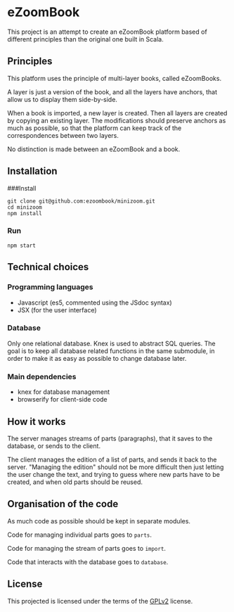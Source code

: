 # eZoomBook
This project is an attempt to create an eZoomBook platform based of different
principles than the original one built in Scala.

## Principles
This platform uses the principle of multi-layer books, called eZoomBooks.

A layer is just a version of the book, and all the layers have anchors, that
allow us to display them side-by-side.

When a book is imported, a new layer is created. Then all layers are created
by copying an existing layer. The modifications should preserve anchors as
much as possible, so that the platform can keep track of the correspondences
between two layers.

No distinction is made between an eZoomBook and a book. 

## Installation
###Install
```
git clone git@github.com:ezoombook/minizoom.git
cd minizoom
npm install
```
### Run
```
npm start
```


## Technical choices
### Programming languages
 * Javascript (es5, commented using the JSdoc syntax)
 * JSX (for the user interface)

### Database
Only one relational database. Knex is used to abstract SQL queries.
The goal is to keep all database related functions in the same submodule, in
order to make it as easy as possible to change database later.

### Main dependencies
 * knex for database management
 * browserify for client-side code

## How it works
The server manages streams of parts (paragraphs), that it saves to the database,
or sends to the client.

The client manages the edition of a list of parts, and sends it back to the server.
"Managing the edition" should not be more difficult then just letting the user
change the text, and trying to guess where new parts have to be created, and when
old parts should be reused.

## Organisation of the code
As much code as possible should be kept in separate modules.

Code for managing individual parts goes to `parts`.

Code for managing the stream of parts goes to `import`.

Code that interacts with the database goes to `database`.

## License
This projected is licensed under the terms
of the [GPLv2](http://www.gnu.org/licenses/gpl-2.0.html) license.
